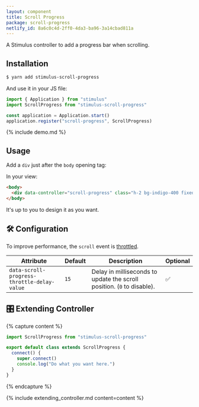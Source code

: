 ```yaml
---
layout: component
title: Scroll Progress
package: scroll-progress
netlify_id: 8a6c0c4d-2ff0-4da3-ba96-3a14cbad811a
---
```


A Stimulus controller to add a progress bar when scrolling.

## Installation

```bash
$ yarn add stimulus-scroll-progress
```

And use it in your JS file:
```js
import { Application } from "stimulus"
import ScrollProgress from "stimulus-scroll-progress"

const application = Application.start()
application.register("scroll-progress", ScrollProgress)
```

{% include demo.md %}

## Usage

Add a `div` just after the `body` opening tag:

In your view:
```html
<body>
  <div data-controller="scroll-progress" class="h-2 bg-indigo-400 fixed top-0"></div>
</body>
```

It's up to you to design it as you want.

## 🛠 Configuration

To improve performance, the `scroll` event is [throttled](https://lodash.com/docs/4.17.15#throttle).

| Attribute | Default | Description | Optional |
| --------- | ------- | ----------- | -------- |
| `data-scroll-progress-throttle-delay-value` | `15` | Delay in milliseconds to update the scroll position. (`0` to disable). | ✅ |

## 🎛 Extending Controller

{% capture content %}
```js
import ScrollProgress from "stimulus-scroll-progress"

export default class extends ScrollProgress {
  connect() {
    super.connect()
    console.log("Do what you want here.")
  }
}
```
{% endcapture %}

{% include extending_controller.md content=content %}
